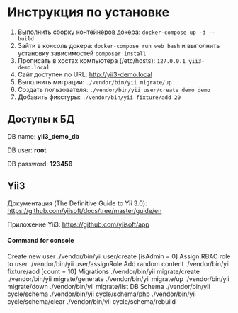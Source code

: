 # Инструкция по установке

1. Выполнить сборку контейнеров докера: `docker-compose up -d --build`
2. Зайти в консоль докера: `docker-compose run web bash` и выполнить установку зависимостей `composer install`
3. Прописать в хостах компьютера (/etc/hosts): `127.0.0.1 yii3-demo.local`
4. Сайт доступен по URL:  http://yii3-demo.local
5. Выполнить миграции: `./vendor/bin/yii migrate/up`
6. Создать пользователя: `./vendor/bin/yii user/create demo demo`
7. Добавить фикстуры: `./vendor/bin/yii fixture/add 20`

## Доступы к БД

DB name: **yii3_demo_db**

DB user: **root**

DB password: **123456**

## Yii3

Документация (The Definitive Guide to Yii 3.0): https://github.com/yiisoft/docs/tree/master/guide/en

Приложение Yii3: https://github.com/yiisoft/app

#### Command for console

Create new user
./vendor/bin/yii user/create <login> <password> [isAdmin = 0]
Assign RBAC role to user
./vendor/bin/yii user/assignRole <role> <userId>
Add random content
./vendor/bin/yii fixture/add [count = 10]
Migrations
./vendor/bin/yii migrate/create 
./vendor/bin/yii migrate/generate 
./vendor/bin/yii migrate/up 
./vendor/bin/yii migrate/down 
./vendor/bin/yii migrate/list
DB Schema
./vendor/bin/yii cycle/schema 
./vendor/bin/yii cycle/schema/php 
./vendor/bin/yii cycle/schema/clear 
./vendor/bin/yii cycle/schema/rebuild